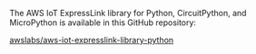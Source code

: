 The AWS IoT ExpressLink library for Python, CircuitPython, and MicroPython is available in this GitHub repository:

[awslabs/aws-iot-expresslink-library-python](https://github.com/awslabs/aws-iot-expresslink-library-python)
